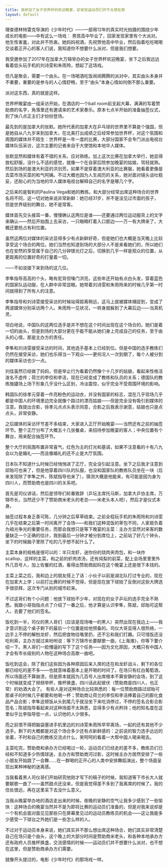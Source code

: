 ```yaml
---
title: 我参加了女子世界杯的欢迎晚宴，却发现运动员们并不太想在那
layout: default
---
```


理查德林特雷克导演的《少年时代》——一部用12年的真实时光拍摄的围绕少年成长的电影——中有这么一场戏：
男孩高中毕业了，回家发现家里有个大派对。他生性害羞，对此并不热衷。她妈妈祝酒，先祝贺他高中毕业，然后指着吃吃喝喝交谈着正开心的客人们说，我知道你不想要什么派对，但是我们想要。

我受邀参加了2017年在加拿大万锦举办的女子世界杯欢迎晚宴，坐下之后我远远看着低头玩手机的刘诗雯和朱雨玲，想起了这场戏。

但凡是聚会，需要一个由头。在一场喝酒吃饭闹闹腾腾的派对中，其实由头本身并不重要，重要的是参与的人心情舒畅，至于“由头”本身心情如何倒不那么重要。

派对这东西，真的就是这样。

世界杯晚宴由一组采访开始，在酒店的一个ball room前支起大幕，满满的写着赞助商的名字，角落里还有邀请来的艺术家奏乐。原本七点半开始的准备抽签仪式，到了快八点正主们才纷纷登场。

最先到的是加拿大的张默。她所代表的加拿大在乒乓球的世界里不算是个强国，但是她自从八九岁来到加拿大，在北美打出成绩之后经常参加世界杯，对这个氛围和周围的媒体并不陌生：世界杯是一年一度的比赛，大部分国家不会专门派出电视台媒体队伍采访，这次主要的记者来自于大使馆和本地华人媒体。

张默显然和媒体有着不错的关系，应对熟练。加上这次比赛在加拿大举行，她显得放松舒服，没什么不适的感觉，就像一个在自家后院参加晚宴的姑娘，驾轻就熟。
然后到场的是澳大利亚的洪剑芳。如果不是穿着澳大利亚的比赛服，她看着更像是去菜市场买菜的和气阿姨。不过大概也因为人生阅历的关系，她对面对镜头谈吐稳妥，还耐心的为当地的华人媒体电视台解释自己的名字是哪几个字。

之后来的是智利的Paulina Vega和她的教练。和大部分经常出席这种场合的世界名将不同，这一切对她来说非常新鲜：她已经31岁，并不是没见过市面的孩子，但是世界级别的舞台，她不是常客。

媒体首先交头接耳一番，慢慢确认这两位是谁——还要通过两位运动服背上的文字来确认——然后开始围上去采访，一只眼睛盯着入口那边——万一有大牌来了，大概还要抢占有利位置。

虽然这两位对媒体的采访显得多少有点新鲜好奇，但是她们也大概是当天晚上比较享受这个场合的两位。她们当然也知道到场的大部分人不是来看她们的，所以她们也在安然的享受属于自己的几分钟镁光灯之后，切换到几乎一样是观众的位置，从更距离的位置好奇的打量着一切。

——不如说接下来到场的这几位。

李隼指导高高的个头，略有驼背但嗓门洪亮，这些年还开始有点白头发，穿着蓝色的国家队运动服，在人群中非常显眼。她带着刘诗雯和朱雨玲来的时候几乎第一时间就得到了所有人的注意。

李隼指导和刘诗雯接受采访的时候站得距离稍远，这马上就被媒体捕捉到，变成了两波媒体分别采访两个人。朱雨玲一见状况，一转身就躲到了大幕后边——当真机灵。

坦白地说，中国队的这两位选手是并不想在这个时间出现在这个场合的。她们是着一切的由头，但是到场的大部分更在乎能不能从她们身上完成自己的任务，至于由头的心情，那是主办方的责任。

李隼和刘诗雯接受采访的时间，其他选手基本上已经到位。但是中国的选手教练们仍然在接受采访，她们也乐得当一下观众——更何况人一次到期了，每个人被分到的媒体采访也少一点。

刘佳虽然已经做了妈妈，但是举止行为看着仍然像个十几岁的姑娘，看起来性格活泼名不虚传；荷兰的李佼和李洁，现在已经变成了教练和队员的关系；德国队的教练施婕场上场下形象几乎没什么区别，冷淡震惊，似乎完全不受周围环境的影响。

韩国队的徐孝元穿着一件亮粉色的运动衣，并没有国家的标志，混在几乎现场几乎都是中国人的环境里边完全就像个路过的漂亮姑娘——但是完全没有吸引到媒体的注意。我提出合影，徐孝元点点头表示同意，合影之后我表示谢意，姑娘也只是点点头，非常安静。

之后媒体的采访环节差不多结束，大家进入正厅开始晚宴——当然还有之前的抽签环节。整个正厅分布了大概五十几张餐桌，来招待参加晚宴的客人；中央位置有个舞台，用来配合抽签环节。

整个大厅的氛围布置非常喜气，红色为主的灯光和基调，如果不注意看的十有八九会以为是婚礼——而且像婚礼的还不止是大厅氛围。

日本队不知道什么时候已经悄悄进了正厅，完全没引起注意。坐下之后我才注意到邱贻可也来了，但是他穿着四川队的队服，也没和国家队的教练队员坐在一块（后来发现除了李隼之外，陈斌指导也来了），猜测大概是他能来，有可能是因为身为四川人，而赞助商也是四川的关系吧。

首先是司仪讲话，然后是领导们轮番致辞（乒坛主席托马斯，加拿大乒协主席，万锦市长，当然还少不了赞助商米老头的老总——米老头本人吧），然后才是仪式本身。

抽签过程本身乏善可陈，几分钟之后草草结束。之前全程玩手机的朱雨玲和刘诗雯几乎在结束之后第一时间离开了会场——和我们这种混饭的草包不同，人家肩负着为祖光争光的重要任务，而那会我想只是等下晚宴的主菜：主办方显然对来客的数量缺乏一个正确的估计，我到最后一分钟才被分到席位上，之前站了好几个钟头，坐下的时候脑子里除了吃的几乎想不起什么了。

主菜本身的规格是很可以的：半只龙虾，迷你份的烧肉夹肉包，和一块炸scallop，这样的主菜，和之前的虾肉浓汤，还有炖梨的前菜，配上会场里里里外外几百号人，加上佐餐的红酒，看得出赞助商起码在这个晚宴上还是很下本钱的。

主菜上菜之后，我和边上的朋友搭上了话：小伙子以前是湖北队打过专业的，现在在加拿大上学；以前打比赛的时候不觉得，但是现在放下球拍了反倒对这些大牌选手很崇拜，这次专门从别的城市赶来。

不过这哥们有个小问题：他放下球拍不少年，对现在的女子乒坛的选手完全不熟悉。我跟小哥指指点点了介绍了一番之后，他才算是认识李隼，陈斌，邱贻可这帮人，去要了他们的签名。

饭吃到一半，司仪的黑人哥们（应该是现场唯一的黑人）突然出现在我边上——我才意识到这个桌子剩下的最后一个位置是给他预备的。司仪大哥显得人很热络，一边手上不停的解刨龙虾，然后把食物往嘴里扔，还不忘和我们打趣。只可惜饭还没吃利索，主办方就过来吩咐说：等下万锦市长要献歌一曲，《上海滩》，你等下要介绍一下。黑人哥们一脸懵逼的写下了这个任务——因为文化原因，大概只有中国人才会有市长级别的人物在这种场合高歌一曲吧。

饭吃到这会，除了我们这些因为各种原因后来入席的还在和龙虾战斗，剩下的各位都已经吃的差不多——也就意味着基本上是开喝的时间了。在场只有红白葡萄酒，所以场面还不算崩溃，但是原本就因为几百号人出席根本不算安静的会场，到了这个时候就变成了频频举杯，推杯换盏，四川话此起彼伏（赞助商是四川人，也正常）的劝酒大会了。
有些人是对这种场合比较熟悉的：每一位赞助商路过邱贻可那桌子的时候几乎都要和他喝一杯；赞助商让荷兰的李佼和李洁捧着自己的膨化食品产品合影；李隼这顿饭从头到尾几乎就没坐下来吃消停过，不停的签名合影合影签名；陈斌指导看起来对这种场面不太熟悉，显得多少有点矜持；他的知名度在这里似乎比李指导低一点，认识他的人少很多。

而之前恨不得把脑袋塞进手机里边的刘诗雯朱雨玲早早离场，一起的还有其他不少选手。剩下的大概都是对这个场合多少还有点新鲜感的：之前说的智力选手远远的坐着，不时和自己的教练交流点什么，笑呵呵的看着一大帮中国人喝来喝去。

主菜吃完，赞助商和承办方已经喝过一轮，运动员们已经走的差不多，教练员们已经和不知道多少热情球迷，主办方和赞助商河过影，这时候主办方居然安排了一些小朋友开始跳了一会舞……在一群喝的正开心的人类中安排舞蹈演出，整个场面呈现出某种神秘的迷离感。

当我看着黑人司仪哥们开始研究他刚才写下的稿子的时候，我知道等下市长大人就要献歌一曲了——虽然甜点还没来，但是我觉得差不多到了我离席的时候了。我的住处很远，再在这里呆下去没什么意义。

当我从晚宴举办地的酒店走出来的时候，夜晚的安静的空气让我多少感到了一些愉快：这种场合的晚宴当然并不是为即将比赛的运动员们准备的，但是对我来说却是一个有机会面对面见见那些只在屏幕里见过的运动员教练员的机会——这让我能多少感受一下球台之外她们是一些怎么样的人。

不过对于运动员本身来说，她们其实并不那么想出席这种场合，她们其实非常清楚自己在场只是个由头，这个晚上的大部分时间是赞助商米老头，和各种本地承办方还有政府人员推杯换盏，交流感情的时候——运动员们并不想要什么派对，也不想在这里，但是赞助商承办方们需要。

就像开头提过的，电影《少年时代》的那场戏一样。
